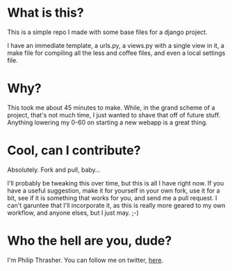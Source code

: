 What is this?
=============

This is a simple repo I made with some base files for a django project.

I have an immediate template, a urls.py, a views.py with a single view
in it, a make file for compiling all the less and coffee files, and even
a local settings file.

Why?
====

This took me about 45 minutes to make. While, in the grand scheme of a
project, that's not much time, I just wanted to shave that off of future
stuff. Anything lowering my 0-60 on starting a new webapp is a great
thing.

Cool, can I contribute?
=======================

Absolutely. Fork and pull, baby...

I'll probably be tweaking this over time, but this is all I have right
now. If you have a useful suggestion, make it for yourself in your own
fork, use it for a bit, see if it is something that works for you, and
send me a pull request. I can't garuntee that I'll incorporate it, as
this is really more geared to my own workflow, and anyone elses, but I
just may. ;-)

Who the hell are you, dude?
===============================

I'm Philip Thrasher. You can follow me on twitter, [here](http://twitter.com/philipthrasher).
